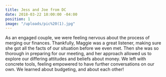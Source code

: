 ```yaml
---
title: Jess and Joe from DC
date: 2018-03-22 18:00:00 -04:00
position: 1
image: "/uploads/pic%20(1).jpg"
---
```


As an engaged couple, we were feeling nervous about the process of merging our finances. Thankfully, Maggie was a great listener, making sure she got all the facts of our situation before we even met. Then she was so thorough in preparing for our meeting, and her approach allowed us to explore our differing attitudes and beliefs about money. We left with concrete tools, feeling empowered to have further conversations on our own. We learned about budgeting, and about each other!